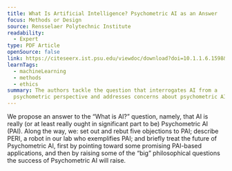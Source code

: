 ```yaml
---
title: What Is Artificial Intelligence? Psychometric AI as an Answer
focus: Methods or Design
source: Rensselaer Polytechnic Institute
readability:
  - Expert
type: PDF Article
openSource: false
link: https://citeseerx.ist.psu.edu/viewdoc/download?doi=10.1.1.6.1598&rep=rep1&type=pdf
learnTags:
  - machineLearning
  - methods
  - ethics
summary: The authors tackle the question that interrogates AI from a
  psychometric perspective and addresses concerns about psychometric AI.
---
```

We propose an answer to the “What is AI?” question, namely, that AI is really (or at least really ought in significant part to be) Psychometric AI (PAI). Along the way, we: set out and rebut five objections to PAI; describe PERI, a robot in our lab who exemplifies PAI; and briefly treat the future of Psychometric AI, first by pointing toward some promising PAI-based applications, and then by raising some of the “big” philosophical questions the success of Psychometric AI will raise.